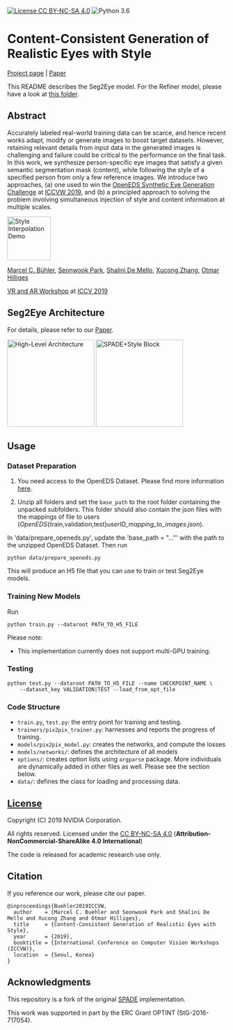[![License CC BY-NC-SA 4.0](https://img.shields.io/badge/license-CC4.0-blue.svg)](https://raw.githubusercontent.com/nvlabs/SPADE/master/LICENSE.md)
![Python 3.6](https://img.shields.io/badge/python-3.6-green.svg)

# Content-Consistent Generation of Realistic Eyes with Style
[Project page](https://ait.ethz.ch/seg2eye) |  [Paper](https://arxiv.org/abs/1911.03346)

This README describes the Seg2Eye model. For the Refiner model, please have a look at [this folder](refinenet/).

## Abstract
Accurately labeled real-world training data can be scarce, and hence recent
 works adapt, modify or generate images to boost target datasets.
 However, retaining relevant details from input data in the generated images
 is challenging and failure could be critical to the performance on the final
 task. In this work, we synthesize person-specific eye images that satisfy a
 given semantic segmentation mask (content), while following the style of a
 specified person from only a few reference images. We introduce two
 approaches, (a) one used to win the
 [OpenEDS Synthetic Eye Generation Challenge](https://research.fb.com/programs/openeds-challenge)
 at [ICCVW 2019](http://iccv2019.thecvf.com/), and (b) a
 principled approach to solving the problem involving simultaneous injection
 of style and content information at multiple scales.

<img target="_blank" title="Style Interpolation Demo" src="https://github.com/mcbuehler/Seg2Eye/raw/master/docs/interpolation_single.gif" width="100">

[Marcel C. Bühler](http://mcbuehler.ch), [Seonwook Park](https://ait.ethz.ch/people/spark/), [Shalini De Mello](https://research.nvidia.com/person/shalini-gupta),
[Xucong Zhang](https://ait.ethz.ch/people/zhang/), [Otmar Hilliges](https://ait.ethz.ch/people/hilliges/)

[VR and AR Workshop](https://research.fb.com/programs/the-2019-openeds-workshop-eye-tracking-for-vr-and-ar/) at [ICCV 2019](http://iccv2019.thecvf.com/)

## Seg2Eye Architecture

For details, please refer to our [Paper](https://arxiv.org/abs/1911.03346).

<img target="_blank" title="High-Level Architecture" src="https://github.com/mcbuehler/Seg2Eye/raw/master/docs/spadestyle_highlevel.png" width="200">
<img target="_blank" title="SPADE+Style Block" src="https://github.com/mcbuehler/Seg2Eye/raw/master/docs/spadestyleblock_clean.png" width="200">

## Usage
### Dataset Preparation

1. You need access to the OpenEDS Dataset. Please find more information [here](https://research.fb.com/programs/openeds-challenge).

2. Unzip all folders and set the `base_path` to the root folder containing the unpacked subfolders. This folder should also contain the json files with the mappings of file to users (_OpenEDS_{train,validation,test}_userID_mapping_to_images.json_).

In 'data/prepare_openeds.py', update the 'base_path = "..."' with the path to the unzipped OpenEDS Dataset. Then run
```
python data/prepare_openeds.py
```
This will produce an H5 file that you can use to train or test Seg2Eye models.

### Training New Models
Run
```
python train.py --dataroot PATH_TO_H5_FILE
```

Please note:

* This implementation currently does not support multi-GPU training.

### Testing
```
python test.py --dataroot PATH_TO_H5_FILE --name CHECKPOINT_NAME \
    --dataset_key VALIDATION|TEST --load_from_opt_file
```

### Code Structure

- `train.py`, `test.py`: the entry point for training and testing.
- `trainers/pix2pix_trainer.py`: harnesses and reports the progress of training.
- `models/pix2pix_model.py`: creates the networks, and compute the losses
- `models/networks/`: defines the architecture of all models
- `options/`: creates option lists using `argparse` package. More individuals are dynamically added in other files as well. Please see the section below.
- `data/`: defines the class for loading and processing data.

## [License](https://raw.githubusercontent.com/mcbuehler/Seg2Eye/master/LICENSE.md)

Copyright (C) 2019 NVIDIA Corporation.

All rights reserved.
Licensed under the [CC BY-NC-SA 4.0](https://creativecommons.org/licenses/by-nc-sa/4.0/legalcode) (**Attribution-NonCommercial-ShareAlike 4.0 International**)

The code is released for academic research use only.


## Citation
If you reference our work, please cite our paper.
```
@inproceedings{Buehler2019ICCVW,
  author    = {Marcel C. Buehler and Seonwook Park and Shalini De Mello and Xucong Zhang and Otmar Hilliges},
  title     = {Content-Consistent Generation of Realistic Eyes with Style},
  year      = {2019},
  booktitle = {International Conference on Computer Vision Workshops (ICCVW)},
  location  = {Seoul, Korea}
}
```


## Acknowledgments
This repository is a fork of the original [SPADE](https://github.com/NVlabs/SPADE) implementation.

This work was supported in part by the ERC Grant OPTINT (StG-2016-717054).


